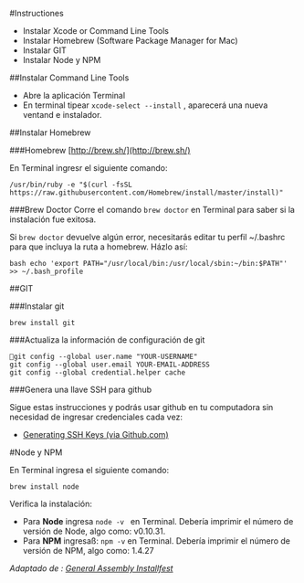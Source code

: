 #Instructiones
* Instalar Xcode or Command Line Tools
* Instalar Homebrew (Software Package Manager for Mac)
* Instalar GIT
* Instalar Node y NPM
	

##Instalar Command Line Tools 

* Abre la aplicación Terminal
* En terminal tipear `xcode-select --install` , aparecerá una nueva ventand e instalador.


##Instalar Homebrew

###Homebrew
[http://brew.sh/](http://brew.sh/)

En Terminal ingresr el siguiente comando: 

```
/usr/bin/ruby -e "$(curl -fsSL https://raw.githubusercontent.com/Homebrew/install/master/install)"
```

###Brew Doctor
Corre el comando `brew doctor` en Terminal para saber si la instalación fue exitosa. 


Si `brew doctor` devuelve algún error, necesitarás editar tu perfil  ~/.bashrc para que incluya la ruta a homebrew. Házlo así:
```
bash echo 'export PATH="/usr/local/bin:/usr/local/sbin:~/bin:$PATH"' >> ~/.bash_profile
```


##GIT


###Instalar git
```
brew install git
```


###Actualiza la información de configuración de git 


```
git config --global user.name "YOUR-USERNAME"
git config --global user.email YOUR-EMAIL-ADDRESS
git config --global credential.helper cache
```

###Genera una llave SSH para github

Sigue estas instrucciones y podrás usar github en tu computadora sin necesidad de ingresar credenciales cada vez:

* [Generating SSH Keys (via Github.com)](https://help.github.com/articles/generating-ssh-keys)



#Node y NPM


En Terminal ingresa el siguiente comando: 

```
brew install node
```

Verifica la instalación:

* Para **Node** ingresa `node -v ` en Terminal. Debería imprimir el número de versión de Node, algo como: v0.10.31.
* Para **NPM** ingresaß: ` npm -v ` en Terminal. Debería imprimir el número de versión de NPM, algo como:  1.4.27







*Adaptado de : [General Assembly Installfest](https://github.com/wdi-sf-july/installfest)*